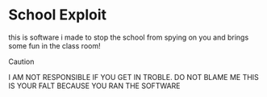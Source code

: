# School Exploit

this is software i made to stop the school from spying on you and brings some fun in the class room!

> [!CAUTION]
> I AM NOT RESPONSIBLE IF YOU GET IN TROBLE. DO NOT BLAME ME THIS IS YOUR FALT BECAUSE YOU RAN THE SOFTWARE